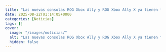 ```yaml
---
title: "Las nuevas consolas ROG Xbox Ally y ROG Xbox Ally X ya tienen fecha de salida (y llegada a Chile)"
date: 2025-08-22T01:14:05+0000
categories: [Noticias]
tags: []
cover:
  image: "/images/noticias/"
  alt: "Las nuevas consolas ROG Xbox Ally y ROG Xbox Ally X ya tienen fecha de salida (y llegada a Chile)"
  hidden: false
---
```



